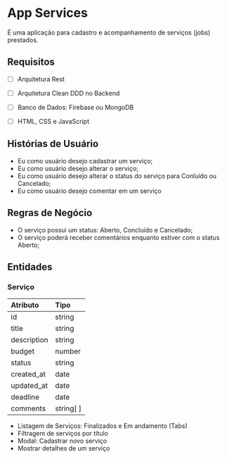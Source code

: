 # App Services
É uma aplicação para cadastro e acompanhamento de serviços (jobs) prestados.


## Requisitos 
- [ ] Arquitetura Rest
- [ ] Arquitetura Clean DDD no Backend
- [ ] Banco de Dados: Firebase ou MongoDB
- [ ] HTML, CSS e JavaScript


## Histórias de Usuário
- Eu como usuário desejo cadastrar um serviço;
- Eu como usuário desejo alterar o serviço;
- Eu como usuário desejo alterar o status do serviço para Conluído ou Cancelado;
- Eu como usuário desejo comentar em um serviço


## Regras de Negócio
- O serviço possui um status: Aberto, Concluído e Cancelado;
- O serviço poderá receber comentários enquanto estiver com o status Aberto;
 

## Entidades

### Serviço
| Atributo  | Tipo   |
| :-------  | :----- |
| id        | string | 
| title    | string | 
| description | string | 
| budget | number | 
| status    | string |
| created_at | date |
| updated_at | date |
| deadline | date |
| comments | string[ ] |









- Listagem de Serviços: Finalizados e Em andamento (Tabs)
- Filtragem de serviços por título
- Modal: Cadastrar novo serviço
- Mostrar detalhes de um serviço